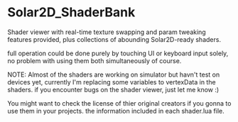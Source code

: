 # Solar2D_ShaderBank

Shader viewer with real-time texture swapping and param tweaking features provided, plus collections of abounding Solar2D-ready shaders. 

full operation could be done purely by touching UI or keyboard input solely, no problem with using them both simultaneously of course.

NOTE: Almost of the shaders are working on simulator but havn't test on devices yet, currently I'm replacing some variables to vertexData in the shaders. if you encounter bugs on the shader viewer, just let me know :)


You might want to check the license of thier original creators if you gonna to use them in your projects. the information included in each shader.lua file.

















